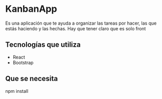 # KanbanApp
Es una aplicación que te ayuda a organizar las tareas por hacer, las que estás haciendo y las hechas.
Hay que tener claro que es solo front
## Tecnologías que utiliza
* React
* Bootstrap
## Que se necesita
npm install 
